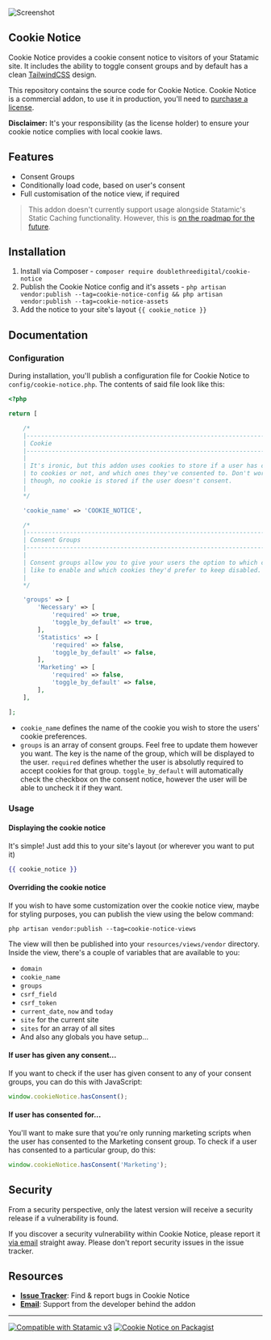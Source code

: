 ![Screenshot](https://raw.githubusercontent.com/doublethreedigital/cookie-notice/master/screenshot.png)

## Cookie Notice

Cookie Notice provides a cookie consent notice to visitors of your Statamic site. It includes the ability to toggle consent groups and by default has a clean [TailwindCSS](https://tailwindcss.com) design.

This repository contains the source code for Cookie Notice. Cookie Notice is a commercial addon, to use it in production, you'll need to [purchase a license](https://statamic.com/cookie-notice).

**Disclaimer:** It's your responsibility (as the license holder) to ensure your cookie notice complies with local cookie laws.

## Features

* Consent Groups
* Conditionally load code, based on user's consent
* Full customisation of the notice view, if required

> This addon doesn't currently support usage alongside Statamic's Static Caching functionality. However, this is [on the roadmap for the future](https://github.com/doublethreedigital/cookie-notice/issues/40).

## Installation

1. Install via Composer - `composer require doublethreedigital/cookie-notice`
2. Publish the Cookie Notice config and it's assets - `php artisan vendor:publish --tag=cookie-notice-config && php artisan vendor:publish --tag=cookie-notice-assets`
3. Add the notice to your site's layout `{{ cookie_notice }}`

## Documentation

### Configuration

During installation, you'll publish a configuration file for Cookie Notice to `config/cookie-notice.php`. The contents of said file look like this:

```php
<?php

return [

    /*
    |--------------------------------------------------------------------------
    | Cookie
    |--------------------------------------------------------------------------
    |
    | It's ironic, but this addon uses cookies to store if a user has consented
    | to cookies or not, and which ones they've consented to. Don't worry
    | though, no cookie is stored if the user doesn't consent.
    |
    */

    'cookie_name' => 'COOKIE_NOTICE',

    /*
    |--------------------------------------------------------------------------
    | Consent Groups
    |--------------------------------------------------------------------------
    |
    | Consent groups allow you to give your users the option to which cookies they'd
    | like to enable and which cookies they'd prefer to keep disabled.
    |
    */

    'groups' => [
        'Necessary' => [
            'required' => true,
            'toggle_by_default' => true,
        ],
        'Statistics' => [
            'required' => false,
            'toggle_by_default' => false,
        ],
        'Marketing' => [
            'required' => false,
            'toggle_by_default' => false,
        ],
    ],

];
```

* `cookie_name` defines the name of the cookie you wish to store the users' cookie preferences.
* `groups` is an array of consent groups. Feel free to update them however you want. The key is the name of the group, which will be displayed to the user. `required` defines whether the user is absolutly required to accept cookies for that group. `toggle_by_default` will automatically check the checkbox on the consent notice, however the user will be able to uncheck it if they want.

### Usage

#### Displaying the cookie notice

It's simple! Just add this to your site's layout (or wherever you want to put it)

```handlebars
{{ cookie_notice }}
```

#### Overriding the cookie notice

If you wish to have some customization over the cookie notice view, maybe for styling purposes, you can publish the view using the below command:

```
php artisan vendor:publish --tag=cookie-notice-views
```

The view will then be published into your `resources/views/vendor` directory. Inside the view, there's a couple of variables that are available to you:

* `domain`
* `cookie_name`
* `groups`
* `csrf_field`
* `csrf_token`
* `current_date`, `now` and `today`
* `site` for the current site
* `sites` for an array of all sites
* And also any globals you have setup...

#### If user has given any consent...

If you want to check if the user has given consent to any of your consent groups, you can do this with JavaScript:

```js
window.cookieNotice.hasConsent();
```

#### If user has consented for...

You'll want to make sure that you're only running marketing scripts when the user has consented to the Marketing consent group. To check if a user has consented to a particular group, do this:

```js
window.cookieNotice.hasConsent('Marketing');
```

## Security

From a security perspective, only the latest version will receive a security release if a vulnerability is found.

If you discover a security vulnerability within Cookie Notice, please report it [via email](mailto:duncan@doublethree.digital) straight away. Please don't report security issues in the issue tracker.

## Resources

* [**Issue Tracker**](https://github.com/doublethreedigital/cookie-notice/issues): Find & report bugs in Cookie Notice
* [**Email**](mailto:duncan@doublethree.digital): Support from the developer behind the addon

---

<p>
<a href="https://statamic.com"><img src="https://img.shields.io/badge/Statamic-3.0+-FF269E?style=for-the-badge" alt="Compatible with Statamic v3"></a>
<a href="https://packagist.org/packages/doublethreedigital/cookie-notice/stats"><img src="https://img.shields.io/packagist/v/doublethreedigital/cookie-notice?style=for-the-badge" alt="Cookie Notice on Packagist"></a>
</p>
